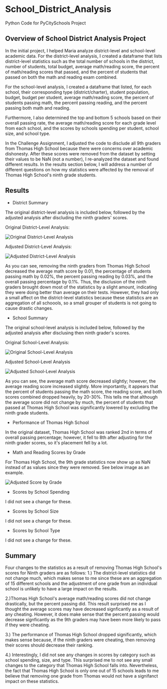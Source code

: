 # School_District_Analysis
Python Code for PyCitySchools Project
## Overview of School District Analysis Project
In the initial project, I helped Maria analyze district-level and school-level academic data. For the district-level analysis, I created a dataframe that lists district-level statistics such as the total number of schools in the district, number of students, total budget, average math/reading score, the percent of math/reading scores that passed, and the percent of students that passed on both the math and reading exam combined.

For the school-level analysis, I created a dataframe that listed, for each school, their corresponding type (district/charter), student population, budget, budget per student, average math/reading score, the percent of students passing math, the percent passing reading, and the percent passing both math and reading. 

Furthermore, I also determined the top and bottom 5 schools based on their overall passing rate, the average math/reading score for each grade level from each school, and the scores by schools spending per student, school size, and school type. 

In the Challenge Assignment, I adjusted the code to disclude all 9th graders from Thomas High School because there were concerns over academic dishonesty. After these scores were removed from the dataset by setting their values to be NaN (not a number), I re-analyzed the dataset and found different results. In the results section below, I will address a number of different questions on how my statistics were affected by the removal of Thomas High School's ninth grade students.

## Results
- District Summary

The original district-level analysis is included below, followed by the adjusted analysis after discluding the ninth graders' scores.

Original District-Level Analysis:

![Original District-Level Analysis](https://github.com/SethBoswell/School_District_Analysis/blob/main/Resources/original_district_analysis.png)

Adjusted District-Level Analysis:

![Adjusted District-Level Analysis](https://github.com/SethBoswell/School_District_Analysis/blob/main/Resources/adjusted_district_analysis.png)

As you can see, removing the ninth graders from Thomas High School decreased the average math score by 0.01, the percentage of students passing math by 0.02%, the percent passing reading by 0.03%, and the overall passing percentage by 0.1%. Thus, the disclusion of the ninth graders brought down most of the statistics by a slight amount, indicating they were doing better than average on their tests. However, they had only a small affect on the district-level statistics because these statistics are an aggregation of all schoools, so a small grouper of students is not going to cause drastic changes. 

- School Summary

The original school-level analysis is included below, followed by the adjusted analysis after disclusing then ninth grader's scores.

Original School-Level Analysis:

![Original School-Level Analysis](https://github.com/SethBoswell/School_District_Analysis/blob/main/Resources/original_school_analysis_2.png)

Adjusted School-Level Analysis

![Adjusted School-Level Analysis](https://github.com/SethBoswell/School_District_Analysis/blob/main/Resources/adjusted_school_level_analysis.png)

As you can see, the average math score decreased slightly; however, the average reading score increased slightly. More importantly, it appears that the percent of students passing the math score, the reading score, and both scores combined dropped heavily, by 20-30%. This tells me that although the average score did not change by much, the percent of students that passed at Thomas High School was significantly lowered by excluding the ninth grade students. 

- Performance of Thomas High School

In the original dataset, Thomas High School was ranked 2nd in terms of overall passing percentage; however, it fell to 8th after adjusting for the ninth grader scores, so it's placement fell by a lot.

- Math and Reading Scores by Grade

For Thomas High School, the 9th grade statistics now show up as NaN instead of as values since they were removed. See below image as an example. 

![Adjusted Score by Grade](https://github.com/SethBoswell/School_District_Analysis/blob/main/Resources/adjusted_score_by_grade.png)


- Scores by School Spending

I did not see a change for these.
- Scores by School Size

I did not see a change for these.
- Scores by School Type

I did not see a change for these.

## Summary 
Four changes to the statistics as a result of removing Thomas High School's scores for Ninth graders are as follows:
1.) The district-level statistics did not change much, which makes sense to me since these are an aggregation of 15 different schools and the adjustment of one grade from an individual school is unlikely to have a large impact on the results.

2.)Thomas High School's average math/reading scores did not change drastically, but the percent passing did. This result surprised me as I thought the average scores may have decreased signficantly as a result of any cheating. However, it does make sense that the percent passing would decrease signficantly as the 9th graders may have been more likely to pass if they were cheating.

3.) The performance of Thomas High School dropped significantly, which makes sense because, if the ninth graders were cheating, then removing their scores should decrease their ranking.

4.) Interestingly, I did not see any changes in scores by category such as school spending, size, and type. This surprised me to not see any small changes to the category that Thomas High School falls into. Nevertheless, the fact that Thomas High School is only one out of 15 schools leads to me believe that removing one grade from Thomas would not have a signifanct impact on these statistics. 

